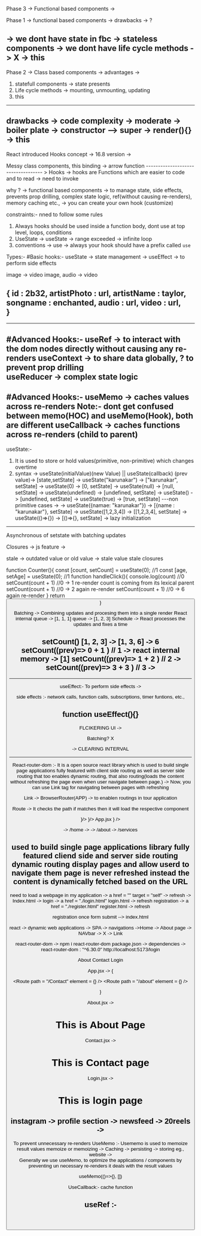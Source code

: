 Phase 3 -> Functional based components -> 

Phase 1 -> functional based components -> drawbacks -> ?

-> we dont have state in fbc -> stateless components
-> we dont have life cycle methods -> X
-> this  
------------------------------

Phase 2 -> Class based components -> advantages ->
1. statefull components -> state presents
2. Life cycle methods -> mounting, unmounting, updating
3. this
------------------------------------------

drawbacks -> code complexity -> moderate -> boiler plate -> constructor --> super
                                                        -> render(){}
                                                        -> this
------------------------------------------------------------------------------------------      

React introduced Hooks concept -> 16.8 version -> 

Messy class components,
this binding -> arrow function
----------------------------------- > Hooks -> hooks are Functions which are easier to code and to read -> need to invoke

why ? 
-> functional based components -> to manage state, side effects, prevents prop drilling, complex state logic, ref(without causing re-renders), memory caching etc.,
-> you can create your own hook (customize)

constraints:- nned to follow some rules
1. Always hooks should be used inside a function body, dont use at top level, loops, conditions 
2. UseState -> useState -> range exceeded -> infinite loop
3. conventions -> use -> always your hook should have a prefix called `use`


Types:- 
#Basic hooks:- 
useState -> state management -> 
useEffect -> to perform side effects

image -> video
image, audio ->  video

{
    id : 2b32,
    artistPhoto : url,
    artistName : taylor,
    songname : enchanted,
    audio : url,
    video : url,  
}
--------------------------------
 

---------------------------------------------
#Advanced Hooks:- 
useRef -> to interact with the dom nodes directly without causing any re-renders
useContext -> to share data globally, ? to prevent prop drilling  
useReducer -> complex state logic
----------------------------------------------
#Advanced Hooks:- 
useMemo -> caches values across re-renders
Note:- dont get confused between memo(HOC) and useMemo(Hook), both are different
useCallback -> caches functions across re-renders
(child to parent)
----------------------------------------------------------------------

useState:- 
1. It is used to store or hold values(primitive, non-primitive) which changes overtime
2. syntax -> useState(initialValue)(new Value) || useState(callback) (prev value)-> [state,setState]
          -> useState("karunakar")  -> ["karunakar", setState]
          -> useState(0)  -> [0, setState]
          -> useState(null)  -> [null, setState]
          -> useState(undefined)  -> [undefined, setState]
          -> useState()  -> [undefined, setState]
          -> useState(true)  -> [true, setState]
          ---non primitive cases -> 
          -> useState({namae: "karunakar"})  -> [{name : "karunakar"}, setState]
          -> useState([1,2,3,4])  -> [[1,2,3,4], setState]
          -> useState(()=>{})  -> [()=>{}, setState] -> lazy initialization

----------------------------------------------------------------------------------------

Asynchronous of setstate with batching updates

Closures -> js feature -> 

stale -> outdated value or old value -> stale value 
stale closures

function Counter(){
    const [count, setCount] = useState(0);  //1
    const [age, setAge] = useState(0); //1
    function handleClick(){
        console.log(count) //0
        setCount(count + 1) //0 -> 1     re-render     count  is coming from its lexical parent
        setCount(count + 1) //0 -> 2        again re-render
        setCount(count + 1) //0 -> 6      again re-render
    }
    return <button onClick = {handleClick}>
}

Batching -> Combining updates and procesing them into a single render
React internal queue -> [1, 1, 1]
               queue -> [1, 2, 3]
Schedule -> React processes the updates and fixes a time

setCount()
[1, 2, 3] -> [1, 3, 6] -> 6
setCount((prev)=> 0 + 1 ) // 1 -> react internal memory -> [1]
setCount((prev)=> 1 + 2 ) // 2 -> 
setCount((prev)=> 3 + 3 ) // 3 -> 
---------------------------------------------------------
<!-- console.log(count)  // 0
setCount(count - 1); // 0 - 1 => -1
setCount(prev => prev + 1); // -1 + 1 => 0


Queue = [-1, 0] -->
----------------------------------------------------------------------------


useEffect:-  To perform side effects -> 

side effects :- network calls, function calls, subscriptions, timer funtions, etc.,

function useEffect(){}
-----------------------------------------------------------------------------------------------------------------

FLCIKERING UI -> 

Batching?    X


-> CLEARING INTERVAL


-----------------------------------------------------


React-router-dom :- 
It is a open source react library which is used to build single page applications fully featured with client side routing as well as server side routing that too enables dynamic routing, that also routing(loads the content without refreshing the page even when user navigate between page.)
-> Now, you can use Link tag for navigating between pages with refreshing

Link -> BrowserRouter(APP) -> to enablen routings in tour application 

Route -> It checks the path if matches then it will load the respective component

<Routes>
<Route path = "/home" element = {<Home />}/>  
<Route path = "/services" element = {<Services />}/>
</Routes>

<BrowserRouter>
App.jsx
</BrowserRouter>

<Routes>
<Route path = "/cart" element = {<Cart />} />
</Routes>


-> /home -> 
-> /about
-> /services

used to build single page applications
library
fully featured cliend side and server side routing 
dynamic routing
display pages and allow userd to navigate them
page is never refreshed  instead the content is dynamically fetched based on the URL
-----------------------------------------------------------------------------------------------------------

need to load a webpage in my application -> 
a href = "" target = "self" -> refresh -> 
Index.html ->
login -> a href = "./login.html" login.html -> refresh
registration -> a href = "./register.html" register.html -> refresh

registration  once form submit --> index.html

react -> dynamic web applications -> SPA -> navigations ->Home -> About page -> NAVbar -> X -> Link

react-router-dom -> 
npm i react-router-dom
package.json -> dependencies -> react-router-dom : "^6.30.0"
http://localhost:5173/login
<Link to = "./about">About</Link>
<Link to = "./Contact">Contact</Link>
<Link to = "./login">Login</Link>

App.jsx -> {
    <BrowserRouter>
    <Header />
    <Banner />
    <Routes>
    <Route path = "/Contact" element = {<Contact />} />
    <Route path = "/about" element = {<About />} />
    </Routes>
    </BrowserRouter>

}

About.jsx -> <h1>This is About Page </h1>
Contact.jsx -> <h1>This is Contact page</h1>
Login.jsx -> <h1>This is login page

instagram -> profile section -> newsfeed -> 20reels -> 
-----------------------------------------------------------------------------------------------------
To prevent unnecessary re-renders
UseMemo :- 
Usememo is used to memoize result values
memoize or memoizing -> Caching -> persisting -> storing
eg., website ->  
Generally we use useMemo, to optimize the applications / components by preventing un necessary re-renders 
it deals with the result values

useMemo(()=>{}, [])


UseCallback:- 
cache function

useRef :- 
-----------------------------------------------------------















































